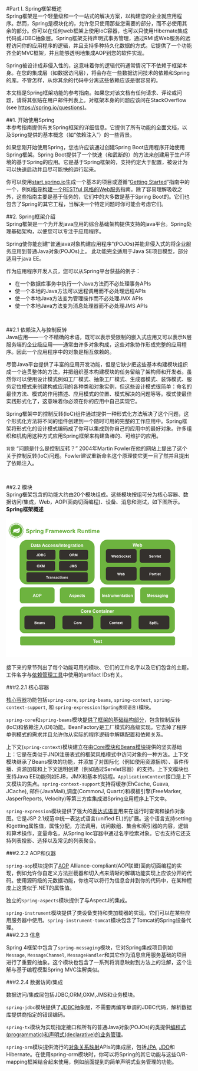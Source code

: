 


#Part I. Spring框架概述
<br/>
Spring框架是一个轻量级和一个一站式的解决方案，以构建您的企业就应用程序。然而，Spring是模块化的，允许您只使用那些您需要的部分，而不必使用其余的部分。你可以在任何web框架上使用IoC容器，也可以只使用Hibernate集成代码或JDBC抽象层。Spring框架支持声明式事务管理，通过RMI或Web服务的远程访问你的应用程序的逻辑，并且支持多种持久化数据的方式。它提供了一个功能齐全的MVC框架，并且能够透明地集成AOP到您的软件实现。

Spring被设计成非侵入性的，这意味着你的逻辑代码通常情况下不依赖于框架本身。在您的集成层（如数据访问层），将会存在一些数据访问技术的依赖和Spring的库。不管怎样，从你其余的代码中分离这些依赖应该是很容易的。

本文档是Spring框架功能的参考指南。如果您对该文档有任何请求、评论或问题，请将其张贴在用户邮件列表上。对框架本身的问题应该问在StackOverflow (see https://spring.io/questions)。
<br/>

##1. 开始使用Spring
<br/>
本参考指南提供有关Spring框架的详细信息。它提供了所有功能的全面文档，以及Spring提供的基本概念（如“依赖注入”）的一些背景。

如果您刚开始使用Spring，您也许应该通过创建Spring Boot应用程序开始使用Spring框架。Spring Boot提供了一个快速（和武断的）的方法来创建用于生产环境的基于Spring的应用。它是基于Spring框架的，支持约定大于配置，被设计为可以快速启动并且尽可能快的运行起来。

你可以使用[start.spring.io](http://start.spring.io/)生成一个基本的项目或遵循“[Getting Started](https://spring.io/guides)”指南中的一个，例如[指导构建一个RESTful 风格的Web服务](https://spring.io/guides/gs/rest-service/)指南。除了容易理解吸收之外，这些指南主要是基于任务的，它们中的大多数是基于Spring Boot的。它们也包含了Spring的其它工程，当解决一个特定问题时你可能会考虑它们。
<br/>

##2. Spring框架介绍
<br/>
Spring框架是一个为开发java应用的综合基础架构提供支持的java平台。Spring处理基础架构，以便您可以专注于应用程序。

Spring使你能创建“普通java对象构建应用程序”(POJOs)并能非侵入式的将企业服务应用到普通Java对象(POJOs)上。
此功能完全适用于Java SE项目模型，部分适用于java EE。

作为应用程序开发人员，您可以从Spring平台获益的例子：

* 在一个数据库事务中执行一个Java方法而不必处理事务APIs 
* 使一个本地的Java方法可以远程调用而不必处理远程APIs 
* 使一个本地Java方法变为管理操作而不必处理JMX APIs 
* 使一个本地Java方法变为消息处理器而不必处理JMS APIs
<br/>

##2.1 依赖注入与控制反转
<br/>
Java应用——一个不精确的术语，既可以表示受限制的嵌入式应用又可以表示N层服务端的企业级应用——通常由许多对象构成，这些对象协作形成完整的应用程序。因此一个应用程序中的对象是相互依赖的。

尽管Java平台提供了丰富的应用开发功能，但是它缺少把这些基本构建模块组织成一个连贯整体的方法，并把组织基本构建模块的任务留给了架构师和开发者。虽然你可以使用设计模式例如工厂模式、抽象工厂模式、生成器模式、装饰模式、服务定位模式来创建构成应用的各种类和对象实例，但这些设计模式很简单：命名的最佳方法、模式的作用描述、应用模式的位置、模式解决的问题等等。模式使最佳实践形式化了，这意味着你必须在你的应用中自己实现它。

Spring框架中的控制反转(IoC)组件通过提供一种形式化方法解决了这个问题，这个形式化方法将不同的组件创建到一个随时可用的完整的工作应用中。Spring框架将形式化的设计模式编码成了你可以集成到你自己的应用中的最好对象。许多组织和机构用这种方式应用Spring框架来构建鲁棒的、可维护的应用。

>    
`背景`
“问题是什么是控制反转？” 2004年Martin Fowler在他的网站上提出了这个关于控制反转(IoC)问题。Fowler建议重新命名这个原理使它更一目了然并且提出了依赖注入。

<br/>

##2.2 模块
<br/>
Spring框架包含的功能大约由20个模块组成。这些模块按组可分为核心容器、数据访问/集成，Web，AOP(面向切面编程)、设备、消息和测试，如下图所示。
<br/>
**Spring框架概述**

![Spring框架概述](/assets/spring-overview.png)

接下来的章节列出了每个功能可用的模块、它们的工件名字以及它们包含的主题。工件名字与[依赖管理工具](#2.2.1-核心容器)中使用的artifact IDs有关。
<br/>

###2.2.1 核心容器

[核心容器](README.md#2.2.1-核心容器)功能包括`spring-core`, `spring-beans`, `spring-context`, `spring-context-support`, 和 `spring-expression(Spring表现语言)`模块。

`spring-core`和`spring-beans`模块[提供了框架的基础结构部分](README.md#2.2.1-核心容器)，包含控制反转(IoC)和依赖注入(DI)功能。BeanFactory是工厂模式的高级实现。它去掉了程序单例模式的需求并且允许你从实际的程序逻辑中解耦配置和依赖关系。

上下文(`spring-context`)模块建立在由[Core模块和Beans模块](README.md#2.2.1-核心容器)提供的坚实基础上：它是在类似于JNDI注册表式的框架风格模式中访问对象的一种方法。上下文模块继承了Beans模块的功能，并添加了对国际化（例如使用资源捆绑）、事件传播、资源加载和上下文透明创建（例如通过Servlet容器）的支持。上下文模块也支持Java EE功能例如EJB，JMX和基本的远程。`ApplicationContext`接口是上下文模块的焦点。`spring-context-support`支持将缓存(EhCache, Guava, JCache), 邮件(JavaMail),调度(CommonJ, Quartz)和模板引擎(FreeMarker, JasperReports, Velocity)等第三方库集成进Spring应用程序上下文中。

`spring-expression`模块提供了强大的[表达式语言](README.md#2.2.1-核心容器)用来在运行时查询和操作对象图。它是JSP 2.1规范中统一表达式语言(unified EL)的扩展。这个语言支持setting和getting属性值，属性分配，方法调用，访问数组、集合和索引器的内容，逻辑和算术操作，变量命名，从Spring Ioc容器中通过名字检索对象。它也支持它还支持列表投影、选择以及常见的列表聚合。
<br/>

###2.2.2 AOP和仪器

`spring-aop`模块提供了[AOP](README.md#2.2.1-核心容器) Alliance-compliant(AOP联盟)面向切面编程的实现，例如允许你自定义方法拦截器和切入点来清晰的解耦功能实现上应该分开的代码。使用源码级的元数据功能，你也可以将行为信息合并到你的代码中，在某种程度上这类似于.NET的属性值。

独立的`spring-aspects`模块提供了与AspectJ的集成。

`spring-instrument`模块提供了类设备支持和类加载器的实现，它们可以在某些应用服务器中使用。`spring-instrument-tomcat`模块包含了Tomcat的Spring设备代理。
<br/>
###2.2.3 信息

Spring 4框架中包含了`spring-messaging`模块，它对Spring集成项目例如`Message`, `MessageChannel`, `MessageHandler`和其它作为消息应用服务基础的项目进行了重要的抽象。这个模块也包含了一系列将消息映射到方法上的注解，这个注解与基于编程模型Spring MVC注解类似。
<br/>

###2.2.4 数据访问/集成

数据访问/集成层包括JDBC,ORM,OXM,JMS和业务模块。

`spring-jdbc`模块提供了[JDBC](#README.md#2.2.1-核心容器)抽象层，不需要再编写单调的JDBC代码，解析数据库提供商指定的错误编码。

`spring-tx`模块为实现指定接口和所有的普通Java对象(POJOs)的类提供[编程式(programmatic)和声明式(declarative)的业务管理](#README.md#2.2.1-核心容器)。

`spring-orm`模块提供流行的[对象关系映射](#README.md#2.2.1-核心容器)APIs的集成层，包括[JPA](#README.md#2.2.1-核心容器), [JDO](#README.md#2.2.1-核心容器)和Hibernate。在使用spring-orm模块时，你可以将Spring的其它功能与这些O/R-mapping框架结合起来使用，例如前面提到的简单声明式业务管理的功能。